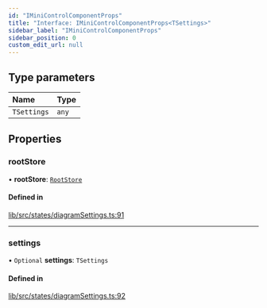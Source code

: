 ```yaml
---
id: "IMiniControlComponentProps"
title: "Interface: IMiniControlComponentProps<TSettings>"
sidebar_label: "IMiniControlComponentProps"
sidebar_position: 0
custom_edit_url: null
---
```


## Type parameters

| Name | Type |
| :------ | :------ |
| `TSettings` | `any` |

## Properties

### rootStore

• **rootStore**: [`RootStore`](../classes/RootStore)

#### Defined in

[lib/src/states/diagramSettings.ts:91](https://github.com/tokarchyn/react-easy-diagram/blob/370fa2c/lib/src/states/diagramSettings.ts#L91)

___

### settings

• `Optional` **settings**: `TSettings`

#### Defined in

[lib/src/states/diagramSettings.ts:92](https://github.com/tokarchyn/react-easy-diagram/blob/370fa2c/lib/src/states/diagramSettings.ts#L92)
